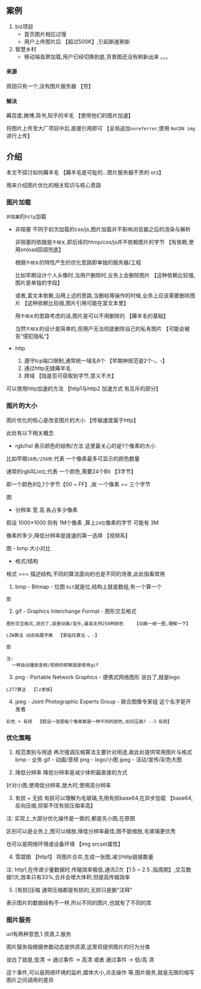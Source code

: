 ## 案例
1. biz项目
   - 首页图片相应过慢
   - 用户上传图片后 【超过500K】,引起断崖刷新
2. 智慧乡村
   - 移动端首屏加载,用户已经切换到底,背景图还没有刷新出来
。。。

#### 来源
原因只有一个,没有图片服务器 【穷】

#### 解决
薅百度,微博,简书,知乎的羊毛 【使用他们的图片加速】

将图片上传至大厂项目中后,直接引用即可 【全局追加`noreferrer`,使用 `NoCDN img` 进行上传】

## 介绍

本文不探讨如何薅羊毛  【薅羊毛是可耻的...图片服务器不贵的 orz】

用来介绍图片优化的相关知识与核心思路

### 图片加载
`非阻塞`的`http`加载

- 非阻塞
  不同于初次加载的css/js,图片加载并不影响浏览器之后的渲染与解析

  非阻塞的依据是`不相关`,即后续的htmp/css/js并不依赖图片的字节 【有依赖,使用onload回调兜底】

  根据`不相关`的特性产生的优化思路即单独的服务器/工程

  比如早期设计个人头像时,当用户删除时,业务上会删除图片  【这种依赖比较强,图片是单独的字段】

  或者,富文本依赖,沿用上述的思路,当删帖等操作的时候,业务上应该需要删除图片  【这种依赖比较弱,图片引用可能在富文本里】

  用`不相关`的思路考虑的话,图片是可以不用删除的  【薅羊毛的基础】

  当然`不相关`的设计是简单的,但用户无法彻底删除自己的私有图片 【可能会被告"侵犯隐私"】

- http
  1. 遵守tcp端口限制,通常统一域名6个  【早期神规范是2个-。-】
  2. 通过http无缝薅羊毛
  3. 跨域          【指是否可获取到字节,意义不大】

可以使用http加速的方法  【http1与http2 加速方式 有互斥的部分】

### 图片的大小
图片优化的核心是改变图片的大小 【传输速度属于http】

此处有以下相关概念

- rgb/hsl 表示颜色的结构/方法
这里最关心的是1个像素的大小

比如早期`16色/256色` 代表 一个像素最多可显示的颜色数量

通常的rgb叫`24位`,代表 一个颜色,需要24个Bit 【3字节】 

即一个颜色8位,1个字节【00 ~ FF】,故 一个像素 == 三个字节

图

- 分辨率
宽 高 各占多少像素 

假设 1000*1000 则有 1M个像素  ,算上`24位`像素的字节 可能有 3M

像素的多少,降低分辨率是提速的第一选择 【视频系】

图 - bmp 大小对比

- 格式/结构

格式 === 描述结构,不同的算法面向的也是不同的场景,此处指看常用


  1. bmp - Bitmap - 位图
    `bit`就是位,结构上就是数组,有一个算一个

    图

  2. gif - Graphics Interchange Format - 图形交互格式
    
    图形交互格式,说白了,就是动画/音乐,最高支持256种颜色    【动画一帧一图,理解一下】

    LZW算法 动态拓展字典  【录指纹算法-。-】

    图

    注:
      一种自动播放音频/视频的邪教就是使用gif

  3. png  -  Portable Network Graphics - 便携式网络图形
    说白了,就是logo

    LZ77算法  【lz家族】

  4. jpeg   - Joint Photographic Experts Group  - 联合图像专家组
    这个名字是开发者

    彩色 + 有损  【假设一张图每个像素都是一种不同的颜色,如何压缩? --》有损】


### 优化策略
1. 规范类别与用途
   再次强调压缩算法主要针对用途,故此处提供常用图片与格式
  bmp - 业务
  gif - 动画/音频
  png - logo/小图
  jpeg - 活动/宣传/彩色大图

2. 降低分辨率
  降低分辨率是减少体积最直接的方式

  针对小图,使用低分辨率,放大时,使用高分辨率

3. 有损 + 无损
  有损可以理解为毛玻璃,先用有损base64,在异步加载  【base64,反向压缩,但架不住有损压缩率高】

注:
  实现上,大部分优化操作是一致的,都是先小图,在原图

  区别可以是业务上,图可以缩放,降低分辨率最佳,图不能缩放,毛玻璃更优秀

  也可以是网络环境或设备环境   【img srcset属性】


4. 雪碧图 【http1】
  将图片合并,生成一张图,减少http链接数量

  注:
    http1,在传递少量数据时,传输效率极低,通讯2次【1.5 ~ 2.5 ,指周期】,交互数据1次,效率只有33%,合并会增大体积,但提高传输效率

5. [有损]压缩
  通常压缩都是有损的,无损只是删"注释"

  表示图片的数据结构不一样,所以不同的图片,也就有了不同的库


### 图片服务
url有两种意思,1.资源,2.服务

图片服务指根据参数动态提供资源,这里将提供图片的行为分类

说白了就是,低清  -> 通过事件 -> 高清 或者 通过事件 -> 低/高 清

这个事件,可以是网络环境的监听,媒体大小,点击操作 等,图片服务,就是无限的缩写图片之间调用的差异
